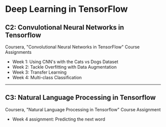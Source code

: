 # Deep Learning in TensorFlow

## C2: Convulotional Neural Networks in Tensorflow

Coursera, "Convolutional Neural Networks in TensorFlow" Course Assignments

- Week 1: Using CNN's with the Cats vs Dogs Dataset
- Week 2: Tackle Overfitting with Data Augmentation
- Week 3: Transfer Learning
- Week 4: Multi-class Classification

----------------------------------------------------

## C3: Natural Language Processing in Tensorflow

Coursera, "Natural Language Processing in Tensorflow" Course Assignment

- Week 4 assignment: Predicting the next word
